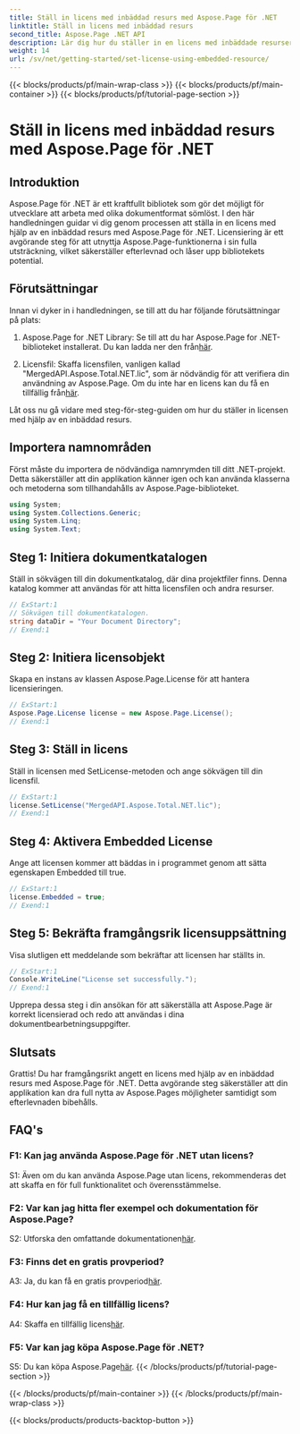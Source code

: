 ```yaml
---
title: Ställ in licens med inbäddad resurs med Aspose.Page för .NET
linktitle: Ställ in licens med inbäddad resurs
second_title: Aspose.Page .NET API
description: Lär dig hur du ställer in en licens med inbäddade resurser med Aspose.Page för .NET. Säkerställ efterlevnad och frigör dokumentbehandlingens fulla potential.
weight: 14
url: /sv/net/getting-started/set-license-using-embedded-resource/
---
```


{{< blocks/products/pf/main-wrap-class >}}
{{< blocks/products/pf/main-container >}}
{{< blocks/products/pf/tutorial-page-section >}}

# Ställ in licens med inbäddad resurs med Aspose.Page för .NET

## Introduktion

Aspose.Page för .NET är ett kraftfullt bibliotek som gör det möjligt för utvecklare att arbeta med olika dokumentformat sömlöst. I den här handledningen guidar vi dig genom processen att ställa in en licens med hjälp av en inbäddad resurs med Aspose.Page för .NET. Licensiering är ett avgörande steg för att utnyttja Aspose.Page-funktionerna i sin fulla utsträckning, vilket säkerställer efterlevnad och låser upp bibliotekets potential.

## Förutsättningar

Innan vi dyker in i handledningen, se till att du har följande förutsättningar på plats:

1. Aspose.Page for .NET Library: Se till att du har Aspose.Page for .NET-biblioteket installerat. Du kan ladda ner den från[här](https://releases.aspose.com/page/net/).

2.  Licensfil: Skaffa licensfilen, vanligen kallad "MergedAPI.Aspose.Total.NET.lic", som är nödvändig för att verifiera din användning av Aspose.Page. Om du inte har en licens kan du få en tillfällig från[här](https://purchase.aspose.com/temporary-license/).

Låt oss nu gå vidare med steg-för-steg-guiden om hur du ställer in licensen med hjälp av en inbäddad resurs.

## Importera namnområden

Först måste du importera de nödvändiga namnrymden till ditt .NET-projekt. Detta säkerställer att din applikation känner igen och kan använda klasserna och metoderna som tillhandahålls av Aspose.Page-biblioteket.

```csharp
using System;
using System.Collections.Generic;
using System.Linq;
using System.Text;
```

## Steg 1: Initiera dokumentkatalogen

Ställ in sökvägen till din dokumentkatalog, där dina projektfiler finns. Denna katalog kommer att användas för att hitta licensfilen och andra resurser.

```csharp
// ExStart:1
// Sökvägen till dokumentkatalogen.
string dataDir = "Your Document Directory";
// Exend:1
```

## Steg 2: Initiera licensobjekt

Skapa en instans av klassen Aspose.Page.License för att hantera licensieringen.

```csharp
// ExStart:1
Aspose.Page.License license = new Aspose.Page.License();
// Exend:1
```

## Steg 3: Ställ in licens

Ställ in licensen med SetLicense-metoden och ange sökvägen till din licensfil.

```csharp
// ExStart:1
license.SetLicense("MergedAPI.Aspose.Total.NET.lic");
// Exend:1
```

## Steg 4: Aktivera Embedded License

Ange att licensen kommer att bäddas in i programmet genom att sätta egenskapen Embedded till true.

```csharp
// ExStart:1
license.Embedded = true;
// Exend:1
```

## Steg 5: Bekräfta framgångsrik licensuppsättning

Visa slutligen ett meddelande som bekräftar att licensen har ställts in.

```csharp
// ExStart:1
Console.WriteLine("License set successfully.");
// Exend:1
```

Upprepa dessa steg i din ansökan för att säkerställa att Aspose.Page är korrekt licensierad och redo att användas i dina dokumentbearbetningsuppgifter.

## Slutsats

Grattis! Du har framgångsrikt angett en licens med hjälp av en inbäddad resurs med Aspose.Page för .NET. Detta avgörande steg säkerställer att din applikation kan dra full nytta av Aspose.Pages möjligheter samtidigt som efterlevnaden bibehålls.

## FAQ's

### F1: Kan jag använda Aspose.Page för .NET utan licens?

S1: Även om du kan använda Aspose.Page utan licens, rekommenderas det att skaffa en för full funktionalitet och överensstämmelse.

### F2: Var kan jag hitta fler exempel och dokumentation för Aspose.Page?

 S2: Utforska den omfattande dokumentationen[här](https://reference.aspose.com/page/net/).

### F3: Finns det en gratis provperiod?

 A3: Ja, du kan få en gratis provperiod[här](https://releases.aspose.com/).

### F4: Hur kan jag få en tillfällig licens?

 A4: Skaffa en tillfällig licens[här](https://purchase.aspose.com/temporary-license/).

### F5: Var kan jag köpa Aspose.Page för .NET?

 S5: Du kan köpa Aspose.Page[här](https://purchase.aspose.com/buy).
{{< /blocks/products/pf/tutorial-page-section >}}

{{< /blocks/products/pf/main-container >}}
{{< /blocks/products/pf/main-wrap-class >}}

{{< blocks/products/products-backtop-button >}}
